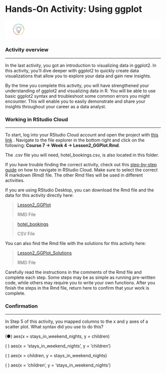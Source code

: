 # Hands-On Activity: Using ggplot    

![alt text](https://github.com/paulohl/Data_Analysis_R_Programming/blob/main/img/lightbulb-HandsOn.png)    


### Activity overview
_____________________
In the last activity, you got an introduction to visualizing data in ggplot2. In this activity, you’ll dive deeper with ggplot2 to quickly create data 
visualizations that allow you to explore your data and gain new insights.

By the time you complete this activity, you will have strengthened your understanding of ggplot2 and visualizing data in R. You will be able to use basic 
ggplot2 syntax and troubleshoot some common errors you might encounter. This will enable you to easily demonstrate and share your insights throughout your 
career as a data analyst.

### Working in RStudio Cloud
____________________________
To start, log into your RStudio Cloud account and open the project with 
[this link](https://rstudio.cloud/project/2138069)
. Navigate to the file explorer in the bottom right and click on the following: **Course 7 -> Week 4 -> Lesson2_GGPlot.Rmd**.

The .csv file you will need, hotel_bookings.csv, is also located in this folder.

If you have trouble finding the correct activity, check out this 
[step-by-step guide](https://cursive.io/shared/28dc296d9-5515-41a9-9bf6-84369bd247e3)
 on how to navigate in RStudio Cloud. Make sure to select the correct R markdown (Rmd) file. The other Rmd files will be used in different activities.

If you are using RStudio Desktop, you can download the Rmd file and the data for this activity directly here:

> [Lesson2_GGPlot](https://d3c33hcgiwev3.cloudfront.net/algvdUHgT7iYL3VB4B-49g_f8ffabe1fac842d6872cca560da7c9f1_Lesson2_GGPlot.Rmd?Expires=1687305600&Signature=HucOiuCyEPPcQajyqsEOw7cQv2PRDT-bd-LUulGIAGlz-dcVJtDzVxhTrtm2gQwtH97NdKKR9Y9Iy1yus5i6wXE7mk~UbRR7UQU8FDFCwa469j~T-Zx-ItqNUPLCReXEJIgPrf9Nxpl9Rnl-aiCik0A9qGpSdC-La0YJFNSQkqc_&Key-Pair-Id=APKAJLTNE6QMUY6HBC5A)
>
> RMD File

> [hotel_bookings](https://d3c33hcgiwev3.cloudfront.net/GL0bk8O2Sja9G5PDtko2uQ_31e445d7ca64417eb45aeaa08ec90bf1_hotel_bookings.csv?Expires=1687305600&Signature=iXCElVWVGsJ2akz86AXT5aTQpobtDP1o3TvEkdpfL-W~nthbtkpd~3JXq5kZJJhQY9eI4OD2PXtjxVjBYYWrZlRK1nDDmVZ4lvbEQpYU~tNpKaxYuZqAr3LOJVFebPSOHLksDg7A2ROiMTV7BhxhWXafZo2Xwr4AzpSloNzvaAM_&Key-Pair-Id=APKAJLTNE6QMUY6HBC5A)
>
> CSV File

You can also find the Rmd file with the solutions for this activity here:

> [Lesson2_GGPlot_Solutions](https://d3c33hcgiwev3.cloudfront.net/jTmZc7yMSMW5mXO8jJjF6w_f6509abd385345a494a310d8aaea23f1_Lesson2_GGPlot_Solutions.Rmd?Expires=1687305600&Signature=hodRCSg15puQmoC5EuksKpPsfWE9Ml0sHO4OmpD7rG35ee4BOLQsK7L03ZslTJA48fqPolV0hNAAIMhMh7fKTC25C3MWOwhSbB8mcimtyxqA9LTlhDGrgfpeBTgcFZHpGETMnulwQaITegZqGfUpUrWRdC~BcgDTWvzAau~E97s_&Key-Pair-Id=APKAJLTNE6QMUY6HBC5A)
>
> RMD File

 
Carefully read the instructions in the comments of the Rmd file and complete each step. Some steps may be as simple as running pre-written code, while others may require you to write your own functions. After you finish the steps in the Rmd file, return here to confirm that your work is complete.

### Confirmation
________________
In Step 5 of this activity, you mapped columns to the x and y axes of a scatter plot. What syntax did you use to do this?

(●) aes(x = stays_in_weekend_nights, y = children)

( ) aes(x = ‘stays_in_weekend_nights’, y = ‘children’)

( ) aes(x = children, y = stays_in_weekend_nights)

( ) aes(x = ‘children’, y = ‘stays_in_weekend_nights’)





